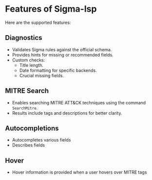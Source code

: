 # Features of Sigma-lsp
Here are the supported features:

## Diagnostics
- Validates Sigma rules against the official schema.
- Provides hints for missing or recommended fields.
- Custom checks:
  - Title length.
  - Date formatting for specific backends.
  - Crucial missing fields.

## MITRE Search
- Enables searching MITRE ATT&CK techniques using the command `SearchMitre`.
- Results include tags and descriptions for better clarity.

## Autocompletions
- Autocompletes various fields
- Describes fields 

## Hover
- Hover information is provided when a user hovers over MITRE tags
